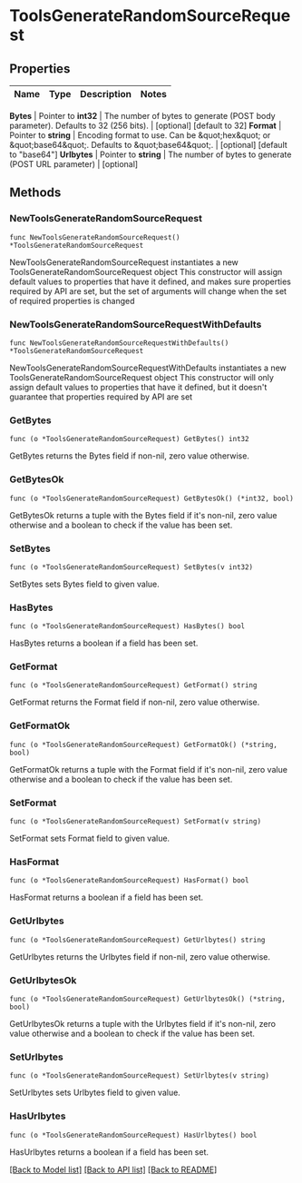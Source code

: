 # ToolsGenerateRandomSourceRequest


## Properties

Name | Type | Description | Notes
------------ | ------------- | ------------- | -------------


**Bytes** | Pointer to **int32** | The number of bytes to generate (POST body parameter). Defaults to 32 (256 bits). | [optional] [default to 32]
**Format** | Pointer to **string** | Encoding format to use. Can be \&quot;hex\&quot; or \&quot;base64\&quot;. Defaults to \&quot;base64\&quot;. | [optional] [default to "base64"]
**Urlbytes** | Pointer to **string** | The number of bytes to generate (POST URL parameter) | [optional] 



## Methods


### NewToolsGenerateRandomSourceRequest

`func NewToolsGenerateRandomSourceRequest() *ToolsGenerateRandomSourceRequest`

NewToolsGenerateRandomSourceRequest instantiates a new ToolsGenerateRandomSourceRequest object
This constructor will assign default values to properties that have it defined,
and makes sure properties required by API are set, but the set of arguments
will change when the set of required properties is changed

### NewToolsGenerateRandomSourceRequestWithDefaults

`func NewToolsGenerateRandomSourceRequestWithDefaults() *ToolsGenerateRandomSourceRequest`

NewToolsGenerateRandomSourceRequestWithDefaults instantiates a new ToolsGenerateRandomSourceRequest object
This constructor will only assign default values to properties that have it defined,
but it doesn't guarantee that properties required by API are set


### GetBytes

`func (o *ToolsGenerateRandomSourceRequest) GetBytes() int32`

GetBytes returns the Bytes field if non-nil, zero value otherwise.

### GetBytesOk

`func (o *ToolsGenerateRandomSourceRequest) GetBytesOk() (*int32, bool)`

GetBytesOk returns a tuple with the Bytes field if it's non-nil, zero value otherwise
and a boolean to check if the value has been set.

### SetBytes

`func (o *ToolsGenerateRandomSourceRequest) SetBytes(v int32)`

SetBytes sets Bytes field to given value.


### HasBytes

`func (o *ToolsGenerateRandomSourceRequest) HasBytes() bool`

HasBytes returns a boolean if a field has been set.




### GetFormat

`func (o *ToolsGenerateRandomSourceRequest) GetFormat() string`

GetFormat returns the Format field if non-nil, zero value otherwise.

### GetFormatOk

`func (o *ToolsGenerateRandomSourceRequest) GetFormatOk() (*string, bool)`

GetFormatOk returns a tuple with the Format field if it's non-nil, zero value otherwise
and a boolean to check if the value has been set.

### SetFormat

`func (o *ToolsGenerateRandomSourceRequest) SetFormat(v string)`

SetFormat sets Format field to given value.


### HasFormat

`func (o *ToolsGenerateRandomSourceRequest) HasFormat() bool`

HasFormat returns a boolean if a field has been set.




### GetUrlbytes

`func (o *ToolsGenerateRandomSourceRequest) GetUrlbytes() string`

GetUrlbytes returns the Urlbytes field if non-nil, zero value otherwise.

### GetUrlbytesOk

`func (o *ToolsGenerateRandomSourceRequest) GetUrlbytesOk() (*string, bool)`

GetUrlbytesOk returns a tuple with the Urlbytes field if it's non-nil, zero value otherwise
and a boolean to check if the value has been set.

### SetUrlbytes

`func (o *ToolsGenerateRandomSourceRequest) SetUrlbytes(v string)`

SetUrlbytes sets Urlbytes field to given value.


### HasUrlbytes

`func (o *ToolsGenerateRandomSourceRequest) HasUrlbytes() bool`

HasUrlbytes returns a boolean if a field has been set.









[[Back to Model list]](../README.md#documentation-for-models) [[Back to API list]](../README.md#documentation-for-api-endpoints) [[Back to README]](../README.md)


